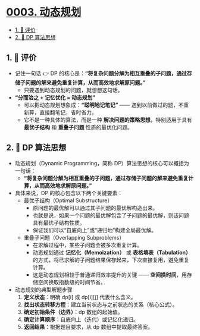 # [0003. 动态规划](https://github.com/tnotesjs/TNotes.algorithms/tree/main/notes/0003.%20%E5%8A%A8%E6%80%81%E8%A7%84%E5%88%92)

<!-- region:toc -->

- [1. 🫧 评价](#1--评价)
- [2. 📒 DP 算法思想](#2--dp-算法思想)

<!-- endregion:toc -->

## 1. 🫧 评价

- 记住一句话 👉 DP 的核心是：**“将复杂问题分解为相互重叠的子问题，通过存储子问题的解来避免重复计算，从而高效地求解原问题。”**
  - 只要遇到动态规划的问题，就想想这句话。
- **“分而治之 + 记忆优化 = 动态规划”**
  - 可以把动态规划想象成：**“聪明地记笔记”** —— 遇到以前做过的题，不重新算，直接翻笔记，省时省力。
  - 它不是一种具体的算法，而是一种 **解决问题的策略思想**，特别适用于具有 **最优子结构** 和 **重叠子问题** 性质的最优化问题。

## 2. 📒 DP 算法思想

- 动态规划（Dynamic Programming，简称 DP）算法思想的核心可以概括为一句话：
  - **“将复杂问题分解为相互重叠的子问题，通过存储子问题的解来避免重复计算，从而高效地求解原问题。”**
- 具体来说，DP 的核心包含以下两个关键要素：
  - 最优子结构（Optimal Substructure）
    - 原问题的最优解可以通过其子问题的最优解构造出来。
    - 也就是说，如果一个问题的最优解包含了子问题的最优解，则该问题具有最优子结构性质。
    - 保证我们可以“自底向上”或“递归地”构建全局最优解。
  - 重叠子问题（Overlapping Subproblems）
    - 在求解过程中，某些子问题会被多次重复计算。
    - 动态规划通过 **记忆化（Memoization）** 或 **表格填表（Tabulation）** 的方式，将已求解的子问题结果保存起来，下次直接复用，避免重复计算。
    - 这是动态规划相较于普通递归效率提升的关键 —— **空间换时间**，用存储空间换取指数级的时间节省。
- 动态规划的典型解题步骤
  1. **定义状态**：明确 dp[i] 或 dp[i][j] 代表什么含义。
  2. **找出状态转移方程**：建立当前状态与之前状态的关系（核心公式）。
  3. **确定初始条件（边界）**：dp 数组的起始值。
  4. **确定计算顺序**：自底向上（迭代）或记忆化递归。
  5. **返回结果**：根据题目要求，从 dp 数组中提取最终答案。
